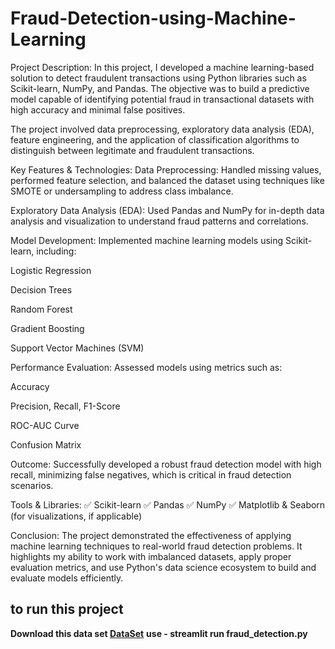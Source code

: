 # Fraud-Detection-using-Machine-Learning
Project Description:
In this project, I developed a machine learning-based solution to detect fraudulent transactions using Python libraries such as Scikit-learn, NumPy, and Pandas. The objective was to build a predictive model capable of identifying potential fraud in transactional datasets with high accuracy and minimal false positives.

The project involved data preprocessing, exploratory data analysis (EDA), feature engineering, and the application of classification algorithms to distinguish between legitimate and fraudulent transactions.

Key Features & Technologies:
Data Preprocessing:
Handled missing values, performed feature selection, and balanced the dataset using techniques like SMOTE or undersampling to address class imbalance.

Exploratory Data Analysis (EDA):
Used Pandas and NumPy for in-depth data analysis and visualization to understand fraud patterns and correlations.

Model Development:
Implemented machine learning models using Scikit-learn, including:

Logistic Regression

Decision Trees

Random Forest

Gradient Boosting

Support Vector Machines (SVM)

Performance Evaluation:
Assessed models using metrics such as:

Accuracy

Precision, Recall, F1-Score

ROC-AUC Curve

Confusion Matrix

Outcome:
Successfully developed a robust fraud detection model with high recall, minimizing false negatives, which is critical in fraud detection scenarios.

Tools & Libraries:
✅ Scikit-learn
✅ Pandas
✅ NumPy
✅ Matplotlib & Seaborn (for visualizations, if applicable)

Conclusion:
The project demonstrated the effectiveness of applying machine learning techniques to real-world fraud detection problems. It highlights my ability to work with imbalanced datasets, apply proper evaluation metrics, and use Python's data science ecosystem to build and evaluate models efficiently.

## to run this project
**Download this data set <a href="https://www.kaggle.com/datasets/amanalisiddiqui/fraud-detection-dataset">DataSet</a>**
**use - streamlit run fraud_detection.py**
